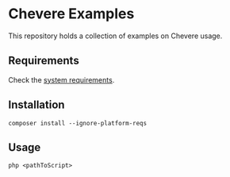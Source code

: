 # Chevere Examples

This repository holds a collection of examples on Chevere usage.

## Requirements

Check the [system requirements](https://chevere.org/get-started/installation.html#system-requirements).

## Installation

```shell
composer install --ignore-platform-reqs
```

## Usage

```shell
php <pathToScript>
```